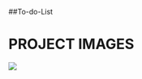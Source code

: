 ##To-do-List



# PROJECT IMAGES

![](https://i.ibb.co/RpYtx6h/To-do-List-Project-Personal-Microsoft-Edge.jpg)
